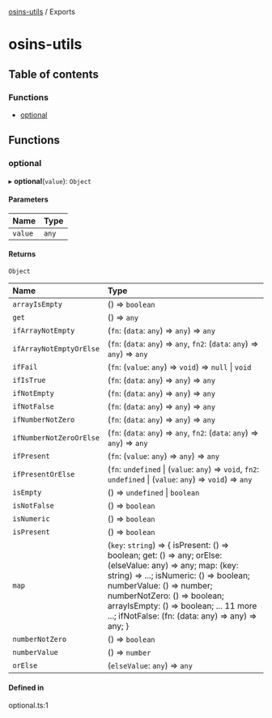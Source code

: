 [osins-utils](README.md) / Exports

# osins-utils

## Table of contents

### Functions

- [optional](modules.md#optional)

## Functions

### optional

▸ **optional**(`value`): `Object`

#### Parameters

| Name | Type |
| :------ | :------ |
| `value` | `any` |

#### Returns

`Object`

| Name | Type |
| :------ | :------ |
| `arrayIsEmpty` | () => `boolean` |
| `get` | () => `any` |
| `ifArrayNotEmpty` | (`fn`: (`data`: `any`) => `any`) => `any` |
| `ifArrayNotEmptyOrElse` | (`fn`: (`data`: `any`) => `any`, `fn2`: (`data`: `any`) => `any`) => `any` |
| `ifFail` | (`fn`: (`value`: `any`) => `void`) => ``null`` \| `void` |
| `ifIsTrue` | (`fn`: (`data`: `any`) => `any`) => `any` |
| `ifNotEmpty` | (`fn`: (`data`: `any`) => `any`) => `any` |
| `ifNotFalse` | (`fn`: (`data`: `any`) => `any`) => `any` |
| `ifNumberNotZero` | (`fn`: (`data`: `any`) => `any`) => `any` |
| `ifNumberNotZeroOrElse` | (`fn`: (`data`: `any`) => `any`, `fn2`: (`data`: `any`) => `any`) => `any` |
| `ifPresent` | (`fn`: (`value`: `any`) => `any`) => `any` |
| `ifPresentOrElse` | (`fn`: `undefined` \| (`value`: `any`) => `void`, `fn2`: `undefined` \| (`value`: `any`) => `void`) => `any` |
| `isEmpty` | () => `undefined` \| `boolean` |
| `isNotFalse` | () => `boolean` |
| `isNumeric` | () => `boolean` |
| `isPresent` | () => `boolean` |
| `map` | (`key`: `string`) => { isPresent: () =\> boolean; get: () =\> any; orElse: (elseValue: any) =\> any; map: (key: string) =\> ...; isNumeric: () =\> boolean; numberValue: () =\> number; numberNotZero: () =\> boolean; arrayIsEmpty: () =\> boolean; ... 11 more ...; ifNotFalse: (fn: (data: any) =\> any) =\> any; } |
| `numberNotZero` | () => `boolean` |
| `numberValue` | () => `number` |
| `orElse` | (`elseValue`: `any`) => `any` |

#### Defined in

optional.ts:1
